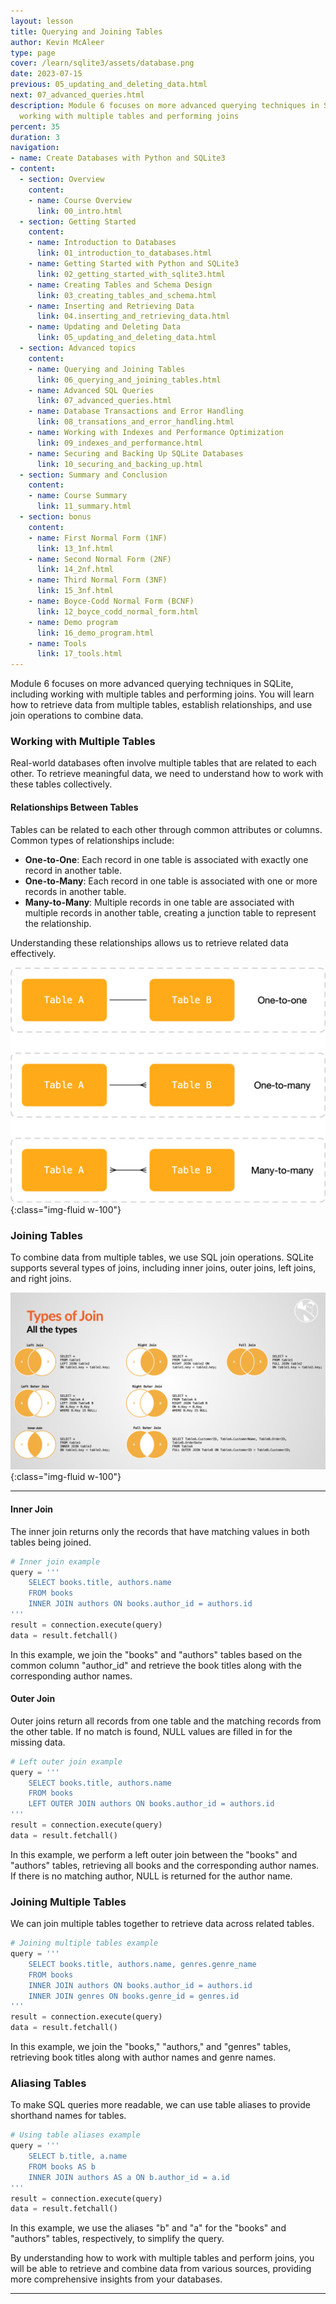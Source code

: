 ```yaml
---
layout: lesson
title: Querying and Joining Tables
author: Kevin McAleer
type: page
cover: /learn/sqlite3/assets/database.png
date: 2023-07-15
previous: 05_updating_and_deleting_data.html
next: 07_advanced_queries.html
description: Module 6 focuses on more advanced querying techniques in SQLite, including
  working with multiple tables and performing joins
percent: 35
duration: 3
navigation:
- name: Create Databases with Python and SQLite3
- content:
  - section: Overview
    content:
    - name: Course Overview
      link: 00_intro.html
  - section: Getting Started
    content:
    - name: Introduction to Databases
      link: 01_introduction_to_databases.html
    - name: Getting Started with Python and SQLite3
      link: 02_getting_started_with_sqlite3.html
    - name: Creating Tables and Schema Design
      link: 03_creating_tables_and_schema.html
    - name: Inserting and Retrieving Data
      link: 04.inserting_and_retrieving_data.html
    - name: Updating and Deleting Data
      link: 05_updating_and_deleting_data.html
  - section: Advanced topics
    content:
    - name: Querying and Joining Tables
      link: 06_querying_and_joining_tables.html
    - name: Advanced SQL Queries
      link: 07_advanced_queries.html
    - name: Database Transactions and Error Handling
      link: 08_transations_and_error_handling.html
    - name: Working with Indexes and Performance Optimization
      link: 09_indexes_and_performance.html
    - name: Securing and Backing Up SQLite Databases
      link: 10_securing_and_backing_up.html
  - section: Summary and Conclusion
    content:
    - name: Course Summary
      link: 11_summary.html
  - section: bonus
    content:
    - name: First Normal Form (1NF)
      link: 13_1nf.html
    - name: Second Normal Form (2NF)
      link: 14_2nf.html
    - name: Third Normal Form (3NF)
      link: 15_3nf.html
    - name: Boyce-Codd Normal Form (BCNF)
      link: 12_boyce_codd_normal_form.html
    - name: Demo program
      link: 16_demo_program.html
    - name: Tools
      link: 17_tools.html
---
```



Module 6 focuses on more advanced querying techniques in SQLite, including working with multiple tables and performing joins. You will learn how to retrieve data from multiple tables, establish relationships, and use join operations to combine data.

### Working with Multiple Tables

Real-world databases often involve multiple tables that are related to each other. To retrieve meaningful data, we need to understand how to work with these tables collectively.

#### Relationships Between Tables

Tables can be related to each other through common attributes or columns. Common types of relationships include:

- **One-to-One**: Each record in one table is associated with exactly one record in another table.
- **One-to-Many**: Each record in one table is associated with one or more records in another table.
- **Many-to-Many**: Multiple records in one table are associated with multiple records in another table, creating a junction table to represent the relationship.

Understanding these relationships allows us to retrieve related data effectively.

![Relationships diagram](assets/relationships.png){:class="img-fluid w-100"}

### Joining Tables

To combine data from multiple tables, we use SQL join operations. SQLite supports several types of joins, including inner joins, outer joins, left joins, and right joins.

![Join Types](assets/join_types.jpg){:class="img-fluid w-100"}

---

#### Inner Join

The inner join returns only the records that have matching values in both tables being joined.

```python
# Inner join example
query = '''
    SELECT books.title, authors.name
    FROM books
    INNER JOIN authors ON books.author_id = authors.id
'''
result = connection.execute(query)
data = result.fetchall()
```

In this example, we join the "books" and "authors" tables based on the common column "author_id" and retrieve the book titles along with the corresponding author names.

#### Outer Join

Outer joins return all records from one table and the matching records from the other table. If no match is found, NULL values are filled in for the missing data.

```python
# Left outer join example
query = '''
    SELECT books.title, authors.name
    FROM books
    LEFT OUTER JOIN authors ON books.author_id = authors.id
'''
result = connection.execute(query)
data = result.fetchall()
```

In this example, we perform a left outer join between the "books" and "authors" tables, retrieving all books and the corresponding author names. If there is no matching author, NULL is returned for the author name.

### Joining Multiple Tables

We can join multiple tables together to retrieve data across related tables.

```python
# Joining multiple tables example
query = '''
    SELECT books.title, authors.name, genres.genre_name
    FROM books
    INNER JOIN authors ON books.author_id = authors.id
    INNER JOIN genres ON books.genre_id = genres.id
'''
result = connection.execute(query)
data = result.fetchall()
```

In this example, we join the "books," "authors," and "genres" tables, retrieving book titles along with author names and genre names.

### Aliasing Tables

To make SQL queries more readable, we can use table aliases to provide shorthand names for tables.

```python
# Using table aliases example
query = '''
    SELECT b.title, a.name
    FROM books AS b
    INNER JOIN authors AS a ON b.author_id = a.id
'''
result = connection.execute(query)
data = result.fetchall()
```

In this example, we use the aliases "b" and "a" for the "books" and "authors" tables, respectively, to simplify the query.

By understanding how to work with multiple tables and perform joins, you will be able to retrieve and combine data from various sources, providing more comprehensive insights from your databases.

---
